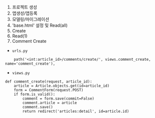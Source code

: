 1. 프로젝트 생성
2. 앱생성/앱등록
3. 모델링/마이그레이션
4. 'base.html' 설정 및 Read(all)
5. Create
6. Read(1)
7. Comment Create
- `urls.py`
```
    path('<int:article_id>/comments/create/', views.comment_create, name='comment_create'),
```

- `views.py`
```
def comment_create(request, article_id):
    article = Article.objects.get(id=article_id)
    form = CommentForm(request.POST)
    if form.is_valid():
        comment = form.save(commit=False)
        comment.article = article
        comment.save()
        return redirect('articles:detail', id=article.id)
```